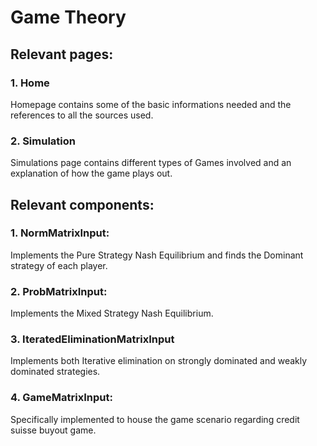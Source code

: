 # Game Theory

## Relevant pages:
### 1. Home
Homepage contains some of the basic informations needed and the references to all the sources used.

### 2. Simulation
Simulations page contains different types of Games involved and an explanation of how the game plays out.

## Relevant components:
### 1. NormMatrixInput:
Implements the Pure Strategy Nash Equilibrium and finds the Dominant strategy of each player.

### 2. ProbMatrixInput:
Implements the Mixed Strategy Nash Equilibrium.

### 3. IteratedEliminationMatrixInput
Implements both Iterative elimination on strongly dominated and weakly dominated strategies.

### 4. GameMatrixInput:
Specifically implemented to house the game scenario regarding credit suisse buyout game.
